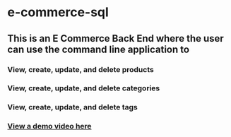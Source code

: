 # e-commerce-sql

## This is an E Commerce Back End where the user can use the command line application to
### View, create, update, and delete products
### View, create, update, and delete categories
### View, create, update, and delete tags

### [View a demo video here](Develop/Ecommerce-demo.mp4)
